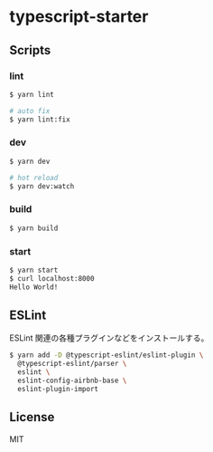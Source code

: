 # typescript-starter

## Scripts

### lint

```bash
$ yarn lint

# auto fix
$ yarn lint:fix
```

### dev

```bash
$ yarn dev

# hot reload
$ yarn dev:watch
```

### build

```bash
$ yarn build
```

### start

```bash
$ yarn start
$ curl localhost:8000
Hello World!
```

## ESLint

ESLint 関連の各種プラグインなどをインストールする。

```bash
$ yarn add -D @typescript-eslint/eslint-plugin \
  @typescript-eslint/parser \
  eslint \
  eslint-config-airbnb-base \
  eslint-plugin-import
```

## License

MIT
